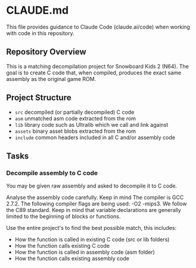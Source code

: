 # CLAUDE.md

This file provides guidance to Claude Code (claude.ai/code) when working with code in this repository.

## Repository Overview

This is a matching decompilation project for Snowboard Kids 2 (N64). The goal is to create C code that, when compiled, produces the exact same assembly as the original game ROM.

## Project Structure

* `src` decompiled (or partially decompiled) C code
* `asm` unmatched asm code extracted from the rom
* `lib` library code such as Ultralib which we call and link against
* `assets` binary asset blobs extracted from the rom
* `include` common headers included in all C and/or assembly code

## Tasks

### Decompile assembly to C code

You may be given raw assembly and asked to decompile it to C code.

Analyse the assembly code carefully. Keep in mind The compiler is GCC 2.7.2. The following compiler flags are being used: -O2 -mips3. We follow the C89 standard. Keep in mind that variable declarations are generally limited to the beginning of blocks or functions.

Use the entire project's to find the best possible match, this includes:

* How the function is called in existing C code (src or lib folders)
* How the function calls existing C code
* How the function is called in assembly code (asm folder)
* How the function calls existing assembly code
